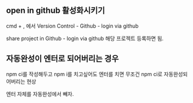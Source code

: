 ## open in github 활성화시키기

cmd + , 에서 Version Control - Github - login via github

share project in Github - login via github
해당 프로젝트 등록하면 됨.


## 자동완성이 엔터로 되어버리는 경우

npm ci를 작성해두고
npm i를 치고싶어도
엔터를 치면 무조건 npm ci로 자동완성되어버리는 현상


엔터 자체를 자동완성에서 빼자.